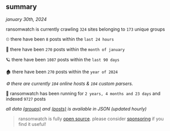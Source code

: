 
## summary
_january 30th, 2024_

ransomwatch is currently crawling `324` sites belonging to `173` unique groups

⏲ there have been `8` posts within the `last 24 hours`

🦈 there have been `270` posts within the `month of january`

🪐 there have been `1087` posts within the `last 90 days`

🏚 there have been `270` posts within the `year of 2024`

_⚙️ there are currently `104` online hosts & `104` custom parsers._

🦕 ransomwatch has been running for `2 years, 4 months and 23 days` and indexed `9727` posts

_all data  [(groups)](http://ransomwhat.telemetry.ltd/groups) and [(posts)](http://ransomwhat.telemetry.ltd/posts) is available in JSON (updated hourly)_

> ransomwatch is fully [open source](https://github.com/joshhighet/ransomwatch#ransomwatch--). please consider [sponsoring](https://github.com/sponsors/joshhighet) if you find it useful!
